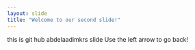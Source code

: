 ```yaml
---
layout: slide
title: "Welcome to our second slide!"
---
```

this is git hub abdelaadimkrs slide
Use the left arrow to go back!